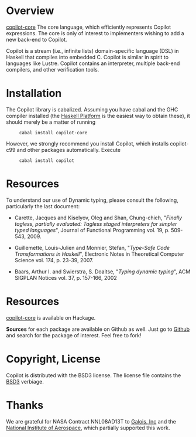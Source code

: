 Overview
========
[copilot-core](http://hackage.haskell.org/package/copilot-core) The core
language, which efficiently represents Copilot expressions.  The core is only of
interest to implementers wishing to add a new back-end to Copilot.

Copilot is a stream (i.e., infinite lists) domain-specific language (DSL) in
Haskell that compiles into embedded C.  Copilot is similar in spirit to
languages like Lustre.  Copilot contains an interpreter, multiple back-end
compilers, and other verification tools.

Installation
============
The Copilot library is cabalized. Assuming you have cabal and the GHC compiler
installed (the [Haskell Platform](http://hackage.haskell.org/platform/) is the
easiest way to obtain these), it should merely be a matter of running 
     
         cabal install copilot-core

However, we strongly recommend you install Copilot, which installs copilot-c99
and other packages automatically.  Execute

         cabal install copilot

Resources
=========
To understand our use of Dynamic typing, please consult the following,
particularly the last document:

+ Carette, Jacques and Kiselyov, Oleg and Shan, Chung-chieh,
  "*Finally tagless, partially evaluated: Tagless staged interpreters for simpler typed languages*",
  Journal of Functional Programming vol. 19, p. 509-543, 2009.

+ Guillemette, Louis-Julien and Monnier, Stefan,
  "*Type-Safe Code Transformations in Haskell*",
  Electronic Notes in Theoretical Computer Science vol. 174, p. 23-39, 2007.

+ Baars, Arthur I. and Swierstra, S. Doaitse,
  "*Typing dynamic typing*",
  ACM SIGPLAN Notices vol. 37, p. 157-166, 2002

Resources
=========
[copilot-core](http://hackage.haskell.org/package/copilot-core) is available on
Hackage.

**Sources** for each package are available on Github as well.  Just go to
[Github](github.com) and search for the package of interest.  Feel free to fork!

Copyright, License
==================
Copilot is distributed with the BSD3 license. The license file contains the
[BSD3](http://en.wikipedia.org/wiki/BSD_licenses) verbiage.

Thanks
======
We are grateful for NASA Contract NNL08AD13T to [Galois,
Inc](http://corp.galois.com/) and the [National Institute of
Aerospace](http://www.nianet.org/), which partially supported this work.
